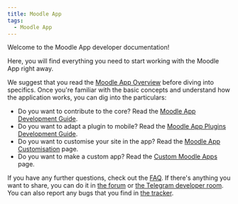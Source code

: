 ```yaml
---
title: Moodle App
tags:
  - Moodle App
---
```


Welcome to the Moodle App developer documentation!

Here, you will find everything you need to start working with the Moodle App right away.

We suggest that you read the [Moodle App Overview](./moodleapp/overview) before diving into specifics. Once you're familiar with the basic concepts and understand how the application works, you can dig into the particulars:

- Do you want to contribute to the core? Read the [Moodle App Development Guide](./moodleapp/development/development-guide).
- Do you want to adapt a plugin to mobile? Read the [Moodle App Plugins Development Guide](./moodleapp/development/plugins-development-guide).
- Do you want to customise your site in the app? Read the [Moodle App Customisation](./moodleapp/customisation) page.
- Do you want to make a custom app? Read the [Custom Moodle Apps](./moodleapp/customisation/custom-apps) page.

If you have any further questions, check out the [FAQ](./moodleapp/faq). If there's anything you want to share, you can do it in [the forum](https://moodle.org/mod/forum/view.php?id=7798) or [the Telegram developer room](https://docs.moodle.org/dev/Chat). You can also report any bugs that you find in [the tracker](https://tracker.moodle.org/browse/MOBILE).
